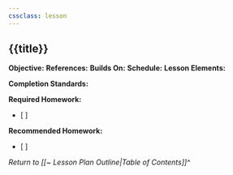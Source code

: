 ```yaml
---
cssclass: lesson
---
```

## {{title}}

**Objective:** 
**References:** 
**Builds On:** 
**Schedule:** 
**Lesson Elements:**


**Completion Standards:** 

**Required Homework:** 
- [ ] 

**Recommended Homework:** 
- [ ] 

*Return to [[~ Lesson Plan Outline|Table of Contents]]^*